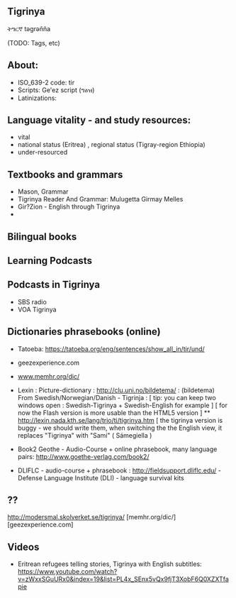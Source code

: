 ## Tigrinya 

ትግርኛ təgrəñña

(TODO: Tags, etc)
## About:
* ISO_639-2 code: tir 
* Scripts: Ge'ez script (ግዕዝ) 
* Latinizations: 

## Language vitality - and study resources:

 * vital
 * national status (Eritrea) , regional status (Tigray-region Ethiopia)
 * under-resourced

## Textbooks and grammars

 * Mason, Grammar
 * Tigrinya Reader And Grammar: Mulugetta Girmay Melles
 * Gir?Zion - English through Tigrinya
 *
 
## Bilingual books

## Learning Podcasts

## Podcasts in Tigrinya

* SBS radio
* VOA Tigrinya 

## Dictionaries phrasebooks (online)

 * Tatoeba: https://tatoeba.org/eng/sentences/show_all_in/tir/und/ 
 * geezexperience.com
 * www.memhr.org/dic/
 * Lexin : Picture-dictionary : http://clu.uni.no/bildetema/ :
   (bildetema) From Swedish/Norwegian/Danish - Tigrinja :
   [ tip: you can keep two windows open : Swedish-Tigrinya + Swedish-English for example ] 
   [ for now the Flash version is more usable than the HTML5 version ] 
   ** http://lexin.nada.kth.se/lang/trio/ti/tigrinya.htm  [ the tigrinya version is buggy - we should write them, when switching the the English view, it replaces "Tigrinya" with "Sami" ( Sámegiella  )  
   
  * Book2 Geothe - Audio-Course + online phrasebook, many language pairs:  http://www.goethe-verlag.com/book2/ 
  * DLIFLC - audio-course + phrasebook : http://fieldsupport.dliflc.edu/ - Defense Language Institute (DLI) - language survival kits

## ??


http://modersmal.skolverket.se/tigrinya/
[memhr.org/dic/]
[geezexperience.com]

## Videos

 * Eritrean refugees telling stories, Tigrinya with English subtitles: https://www.youtube.com/watch?v=zWxxSGuURx0&index=19&list=PL4x_SEnx5vQx9fjT3XobF6Q0XZXTfapie
